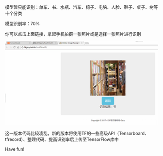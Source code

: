 <p>模型暂只能识别：单车、书、水瓶、汽车、椅子、电脑、人脸、鞋子、桌子、树等十个分类</p>
<p>模型识别率：70%</p>
<p>你可以点击上面链接，拿起手机拍摄一张照片或是选择一张照片进行识别</p>
<img src="/effect.png"  alt="无法显示该图片" />
<p>这一版本代码比较凌乱，新的版本将使用TF的一些高级API（Tensorboard、tfrecord）、整理代码、提高识别率后上传至TensorFlow库中</p>
<p>Have fun!</p>
